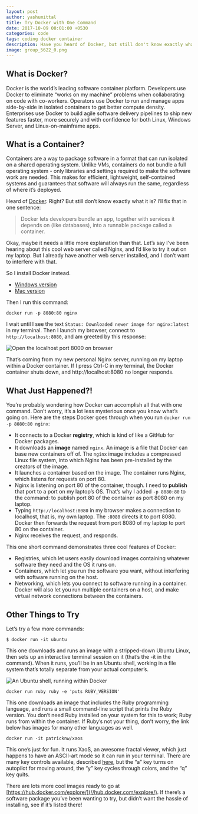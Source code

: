 ```yaml
---
layout: post
author: yashumittal
title: Try Docker with One Command
date: 2017-10-09 00:01:00 +0530
categories: code
tags: coding docker container
description: Have you heard of Docker, but still don't know exactly what it is? Let's fix that. Docker is the world’s leading software container platform.
image: group_5622_0.png
---
```


## What is Docker?

Docker is the world’s leading software container platform. Developers use Docker to eliminate “works on my machine” problems when collaborating on code with co-workers. Operators use Docker to run and manage apps side-by-side in isolated containers to get better compute density. Enterprises use Docker to build agile software delivery pipelines to ship new features faster, more securely and with confidence for both Linux, Windows Server, and Linux-on-mainframe apps.

## What is a Container?

Containers are a way to package software in a format that can run isolated on a shared operating system. Unlike VMs, containers do not bundle a full operating system - only libraries and settings required to make the software work are needed. This makes for efficient, lightweight, self-contained systems and guarantees that software will always run the same, regardless of where it’s deployed.

Heard of [Docker](//www.docker.com/). Right? But still don’t know exactly what it is? I’ll fix that in one sentence:

<blockquote>
Docker lets developers bundle an app, together with services it depends on (like databases), into a runnable package called a container.
</blockquote>

Okay, maybe it needs a little more explanation than that. Let’s say I’ve been hearing about this cool web server called Nginx, and I’d like to try it out on my laptop. But I already have another web server installed, and I don’t want to interfere with that.

So I install Docker instead.

* [Windows version](//www.docker.com/docker-windows)
* [Mac version](//www.docker.com/docker-mac)

Then I run this command:

```
docker run -p 8080:80 nginx
```

I wait until I see the text `Status: Downloaded newer image for nginx:latest` in my terminal. Then I launch my browser, connect to `http://localhost:8080`, and am greeted by this response:

![Open the localhost port 8000 on browser](//cdn.codecarrot.net/images/docker_nginx.png)

That’s coming from my new personal Nginx server, running on my laptop within a Docker container. If I press Ctrl-C in my terminal, the Docker container shuts down, and http://localhost:8080 no longer responds.

## What Just Happened?!

You’re probably wondering how Docker can accomplish all that with one command. Don’t worry, it’s a lot less mysterious once you know what’s going on. Here are the steps Docker goes through when you run `docker run -p 8080:80 nginx`:

* It connects to a Docker **registry**, which is kind of like a GitHub for Docker packages.
* It downloads an **image** named `nginx`. An image is a file that Docker can base new containers off of. The `nginx` image includes a compressed Linux file system, into which Nginx has been pre-installed by the creators of the image.
* It launches a container based on the image. The container runs Nginx, which listens for requests on port 80.
* Nginx is listening on port 80 of the container, though. I need to **publish** that port to a port on my laptop’s OS. That’s why I added `-p 8080:80` to the command: to publish port 80 of the container as port 8080 on my laptop.
* Typing `http://localhost:8080` in my browser makes a connection to localhost, that is, my own laptop. The `:8080` directs it to port 8080. Docker then forwards the request from port 8080 of my laptop to port 80 on the container.
* Nginx receives the request, and responds.

This one short command demonstrates three cool features of Docker:

* Registries, which let users easily download images containing whatever software they need and the OS it runs on.
* Containers, which let you run the software you want, without interfering with software running on the host.
* Networking, which lets you connect to software running in a container. Docker will also let you run multiple containers on a host, and make virtual network connections between the containers.

## Other Things to Try

Let’s try a few more commands:

```
$ docker run -it ubuntu
```

This one downloads and runs an image with a stripped-down Ubuntu Linux, then sets up an interactive terminal session on it (that’s the -it in the command). When it runs, you’ll be in an Ubuntu shell, working in a file system that’s totally separate from your actual computer’s.

![An Ubuntu shell, running within Docker](//cdn.codecarrot.net/images/docker_ubuntu.png)

```
docker run ruby ruby -e 'puts RUBY_VERSION'
```

This one downloads an image that includes the Ruby programming language, and runs a small command-line script that prints the Ruby version. You don’t need Ruby installed on your system for this to work; Ruby runs from within the container. If Ruby’s not your thing, don’t worry, the link below has images for many other languages as well.

```
docker run -it patricknw/xaos
```

This one’s just for fun. It runs XaoS, an awesome fractal viewer, which just happens to have an ASCII-art mode so it can run in your terminal. There are many key controls available, described [here](//hub.docker.com/r/patricknw/xaos/), but the “a” key turns on autopilot for moving around, the “y” key cycles through colors, and the “q” key quits.

There are lots more cool images ready to go at [https://hub.docker.com/explore/](//hub.docker.com/explore/). If there’s a software package you’ve been wanting to try, but didn’t want the hassle of installing, see if it’s listed there!

